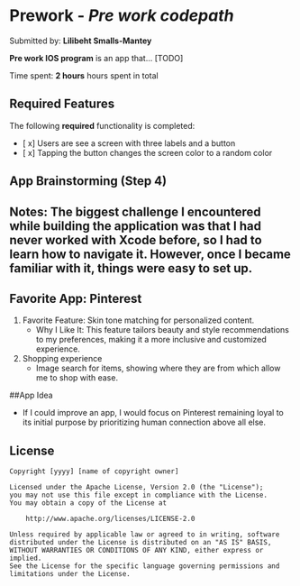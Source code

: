 # Prework - *Pre work codepath*

Submitted by: **Lilibeht Smalls-Mantey**

**Pre work IOS program** is an app that... [TODO]

Time spent: **2 hours** hours spent in total

## Required Features

The following **required** functionality is completed:

- [ x] Users are see a screen with three labels and a button
- [ x] Tapping the button changes the screen color to a random color
 

## App Brainstorming (Step 4)

## Notes: The biggest challenge I encountered while building the application was that I had never worked with Xcode before, so I had to learn how to navigate it. However, once I became familiar with it, things were easy to set up.


## Favorite App: Pinterest
1. Favorite Feature: Skin tone matching for personalized content.
   - Why I Like It: This feature tailors beauty and style recommendations to my preferences, making it a more inclusive and customized experience.
2. Shopping experience
    -  Image search for items, showing where they are from which allow me to shop with ease.
    
    
##App Idea
  - If I could improve an app, I would focus on Pinterest remaining loyal to its initial purpose by prioritizing human connection above all else.
  
## License

    Copyright [yyyy] [name of copyright owner]

    Licensed under the Apache License, Version 2.0 (the "License");
    you may not use this file except in compliance with the License.
    You may obtain a copy of the License at

        http://www.apache.org/licenses/LICENSE-2.0

    Unless required by applicable law or agreed to in writing, software
    distributed under the License is distributed on an "AS IS" BASIS,
    WITHOUT WARRANTIES OR CONDITIONS OF ANY KIND, either express or implied.
    See the License for the specific language governing permissions and
    limitations under the License.
